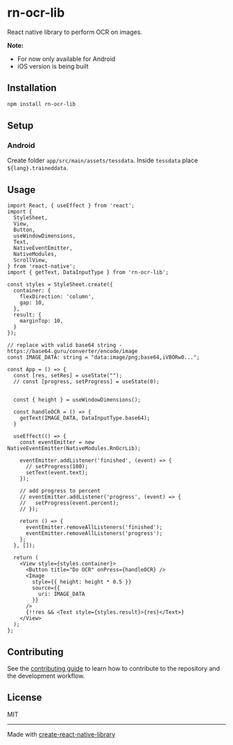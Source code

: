 # rn-ocr-lib

React native library to perform OCR on images.

**Note:**

- For now only available for Android
- iOS version is being built

## Installation

```sh
npm install rn-ocr-lib
```

## Setup

### Android

Create folder `app/src/main/assets/tessdata`. Inside `tessdata` place `${lang}.traineddata`.

## Usage

```JSX
import React, { useEffect } from 'react';
import {
  StyleSheet,
  View,
  Button,
  useWindowDimensions,
  Text,
  NativeEventEmitter,
  NativeModules,
  ScrollView,
} from 'react-native';
import { getText, DataInputType } from 'rn-ocr-lib';

const styles = StyleSheet.create({
  container: {
    flexDirection: 'column',
    gap: 10,
  },
  result: {
    marginTop: 10,
  }
});

// replace with valid base64 string - https://base64.guru/converter/encode/image
const IMAGE_DATA: string = "data:image/png;base64,iVBORw0...";

const App = () => {
  const [res, setRes] = useState("");
  // const [progress, setProgress] = useState(0);


  const { height } = useWindowDimensions();

  const handleOCR = () => {
    getText(IMAGE_DATA, DataInputType.base64);
  }

  useEffect(() => {
    const eventEmitter = new NativeEventEmitter(NativeModules.RnOcrLib);

    eventEmitter.addListener('finished', (event) => {
      // setProgress(100);
      setText(event.text);
    });

    // add progress to percent
    // eventEmitter.addListener('progress', (event) => {
    //   setProgress(event.percent);
    // });

    return () => {
      eventEmitter.removeAllListeners('finished');
      eventEmitter.removeAllListeners('progress');
    };
  }, []);

  return (
    <View style={styles.container}>
      <Button title="Do OCR" onPress={handleOCR} />
      <Image
        style={{ height: height * 0.5 }}
        source={{
          uri: IMAGE_DATA
        }}
      />
      {!!res && <Text style={styles.result}>{res}</Text>}
    </View>
  );
};
```

## Contributing

See the [contributing guide](CONTRIBUTING.md) to learn how to contribute to the repository and the development workflow.

## License

MIT

---

Made with [create-react-native-library](https://github.com/callstack/react-native-builder-bob)

